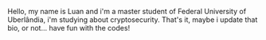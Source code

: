 Hello, my name is Luan and i'm a master student of Federal University of Uberlândia, i'm studying about cryptosecurity.
That's it, maybe i update that bio, or not... have fun with the codes!

<!---
Luanmundim/Luanmundim is a ✨ special ✨ repository because its `README.md` (this file) appears on your GitHub profile.
You can click the Preview link to take a look at your changes.
--->
